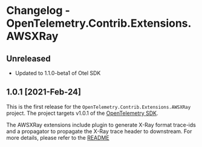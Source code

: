 # Changelog - OpenTelemetry.Contrib.Extensions.AWSXRay

## Unreleased
* Updated to 1.1.0-beta1 of Otel SDK

## 1.0.1 [2021-Feb-24]

This is the first release for the `OpenTelemetry.Contrib.Extensions.AWSXRay`
project. The project targets v1.0.1 of the
[OpenTelemetry SDK](https://www.nuget.org/packages/OpenTelemetry/).

The AWSXRay extensions include plugin to generate X-Ray format trace-ids
and a propagator to propagate the X-Ray trace header to downstream.
For more details, please refer to the
[README](https://github.com/open-telemetry/opentelemetry-dotnet-contrib/blob/main/src/OpenTelemetry.Contrib.Extensions.AWSXRay/README.md)
